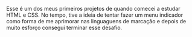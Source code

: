 Esse é um dos meus primeiros projetos de quando comecei a estudar HTML e CSS.
No tempo, tive a ideia de tentar fazer um menu indicador como forma de me aprimorar nas linguaguens de marcação
e depois de muito esforço consegui terminar esse desafio. 

